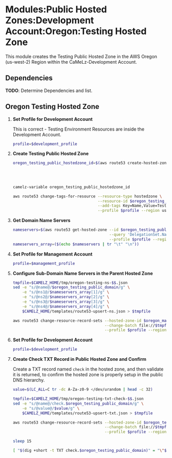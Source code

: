 # Modules:Public Hosted Zones:Development Account:Oregon:Testing Hosted Zone

This module creates the Testing Public Hosted Zone in the AWS Oregon (us-west-2) Region within the
CaMeLz-Development Account.

## Dependencies

**TODO**: Determine Dependencies and list.

## Oregon Testing Hosted Zone

1. **Set Profile for Development Account**

    This is correct - Testing Environment Resources are inside the Development Account.

    ```bash
    profile=$development_profile
    ```

1. **Create Testing Public Hosted Zone**

    ```bash
    oregon_testing_public_hostedzone_id=$(aws route53 create-hosted-zone --name $oregon_testing_public_domain \
                                                                         --hosted-zone-config Comment="Public Zone for $oregon_testing_public_domain",PrivateZone=false \
                                                                         --caller-reference $(date +%s) \
                                                                         --query 'HostedZone.Id' \
                                                                         --profile $profile --region us-east-1 --output text | cut -f3 -d /)
    camelz-variable oregon_testing_public_hostedzone_id

    aws route53 change-tags-for-resource --resource-type hostedzone \
                                         --resource-id $oregon_testing_public_hostedzone_id \
                                         --add-tags Key=Name,Value=Testing-PublicHostedZone Key=Company,Value=CaMeLz Key=Environment,Value=Testing \
                                         --profile $profile --region us-east-1 --output text
    ```

1. **Get Domain Name Servers**

    ```bash
    nameservers=$(aws route53 get-hosted-zone --id $oregon_testing_public_hostedzone_id \
                                              --query 'DelegationSet.NameServers' \
                                              --profile $profile --region us-east-1 --output text)
    nameservers_array=($(echo $nameservers | tr "\t" "\n"))
    ```

1. **Set Profile for Management Account**

    ```bash
    profile=$management_profile
    ```

1. **Configure Sub-Domain Name Servers in the Parent Hosted Zone**

    ```bash
    tmpfile=$CAMELZ_HOME/tmp/oregon-testing-ns-$$.json
    sed -e "s/@name@/$oregon_testing_public_domain/g" \
        -e "s/@ns1@/$nameservers_array[1]/g" \
        -e "s/@ns2@/$nameservers_array[2]/g" \
        -e "s/@ns3@/$nameservers_array[3]/g" \
        -e "s/@ns4@/$nameservers_array[4]/g" \
        $CAMELZ_HOME/templates/route53-upsert-ns.json > $tmpfile

    aws route53 change-resource-record-sets --hosted-zone-id $oregon_management_public_hostedzone_id \
                                            --change-batch file://$tmpfile \
                                            --profile $profile --region us-east-1 --output text
    ```

1. **Set Profile for Development Account**

    ```bash
    profile=$development_profile
    ```

1. **Create Check TXT Record in Public Hosted Zone and Confirm**

   Create a TXT record named `check` in the hosted zone, and then validate it is returned, to confirm the hosted zone is
   properly setup in the public DNS hierarchy.

    ```bash
    value=$(LC_ALL=C tr -dc A-Za-z0-9 </dev/urandom | head -c 32)

    tmpfile=$CAMELZ_HOME/tmp/oregon-testing-txt-check-$$.json
    sed -e "s/@name@/check.$oregon_testing_public_domain/g" \
        -e "s/@value@/$value/g" \
        $CAMELZ_HOME/templates/route53-upsert-txt.json > $tmpfile

    aws route53 change-resource-record-sets --hosted-zone-id $oregon_testing_public_hostedzone_id \
                                            --change-batch file://$tmpfile \
                                            --profile $profile --region us-east-1 --output text

    sleep 15

    [ "$(dig +short -t TXT check.$oregon_testing_public_domain)" = "\"$value\"" ] && echo "Check confirmed" || echo "Check failed"
    ```
